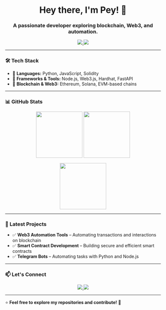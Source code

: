 <h1 align="center">Hey there, I'm Pey! 👋</h1>
<h3 align="center">A passionate developer exploring blockchain, Web3, and automation.</h3>

<p align="center">
  <a href="https://t.me/priscow">
    <img src="https://img.shields.io/badge/Telegram-%232CA5E0.svg?style=for-the-badge&logo=telegram&logoColor=white" />
  </a>
  <a href="https://x.com/PeyengXYZ">
    <img src="https://img.shields.io/badge/X-%231DA1F2.svg?style=for-the-badge&logo=twitter&logoColor=white" />
  </a>
</p>

---

### 🛠️ Tech Stack
- 🔹 **Languages:** Python, JavaScript, Solidity  
- 🔹 **Frameworks & Tools:** Node.js, Web3.js, Hardhat, FastAPI  
- 🔹 **Blockchain & Web3:** Ethereum, Solana, EVM-based chains  

---

### 📊 GitHub Stats  

<p align="center">
  <img src="https://github-readme-stats.vercel.app/api?username=mhdverel&show_icons=true&theme=tokyonight" height="150" />
  <img src="https://github-readme-streak-stats.herokuapp.com/?user=mhdverel&theme=tokyonight" height="150" />
</p>

<p align="center">
  <img src="https://github-readme-stats.vercel.app/api/top-langs/?username=mhdverel&layout=compact&theme=tokyonight" height="150" />
</p>

---

### 🚀 Latest Projects  
- ✅ **Web3 Automation Tools** – Automating transactions and interactions on blockchain  
- ✅ **Smart Contract Development** – Building secure and efficient smart contracts  
- ✅ **Telegram Bots** – Automating tasks with Python and Node.js  

---

### 📫 Let's Connect  
<p align="center">
  <a href="https://t.me/priscow">
    <img src="https://img.shields.io/badge/Telegram-%232CA5E0.svg?style=for-the-badge&logo=telegram&logoColor=white" />
  </a>
  <a href="https://x.com/PeyengXYZ">
    <img src="https://img.shields.io/badge/X-%231DA1F2.svg?style=for-the-badge&logo=twitter&logoColor=white" />
  </a>
</p>

---

⭐ **Feel free to explore my repositories and contribute!** 🚀  

